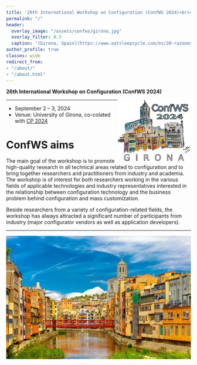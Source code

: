 ```yaml
---
title: '26th International Workshop on Configuration (ConfWS 2024)<br><span style="font-size: 60%;">Girona, Spain. Sep 2-3, 2024</span>'
permalink: "/"
header:
  overlay_image: "/assets/confws/girona.jpg"
  overlay_filter: 0.3
  caption: '[Girona, Spain](https://www.eatsleepcycle.com/es/20-razones-por-que-vivir-en-girona-es-increible/)'
author_profile: true
classes: wide
redirect_from:
- "/about/"
- "/about.html"
---
```


**26th International Workshop on Configuration (ConfWS 2024)**

<img style="float: right; width: 200px;" src="assets/confws/confws-2024-logo.png">

---
- September 2 – 3, 2024
- Venue: University of Girona, co-colated with [CP 2024](https://cp2024.a4cp.org/)

# ConfWS aims
The main goal of the workshop is to promote high-quality research in all technical areas related to configuration and to bring together researchers and practitioners from industry and academia. The workshop is of interest for both researchers working in the various fields of applicable technologies and industry representatives interested in the relationship between configuration technology and the business problem behind configuration and mass customization.

Beside researchers from a variety of configuration-related fields, the workshop has always attracted a significant number of participants from industry (major configurator vendors as well as application developers).

---

![ConfWS will be at Girona](/assets/confws/girona.jpg "ConfWS will be at Girona")

